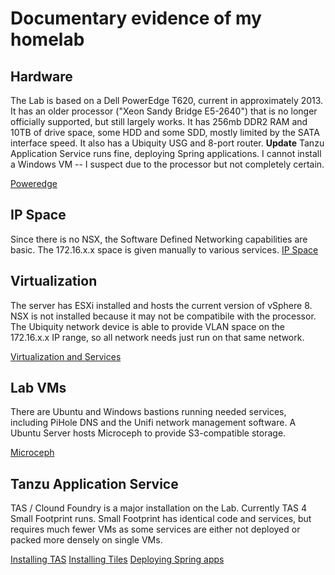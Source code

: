 # Documentary evidence of my homelab

## Hardware

The Lab is based on a Dell PowerEdge T620, current in approximately 2013. It has an older processor ("Xeon Sandy Bridge E5-2640") that is no longer officially supported, but still largely works. It has 256mb DDR2 RAM and 10TB of drive space, some HDD and some SDD, mostly limited by the SATA interface speed. It also has a Ubiquity USG and 8-port router. **Update** Tanzu Application Service runs fine, deploying Spring applications. I cannot install a Windows VM -- I suspect due to the processor but not completely certain.

[Poweredge](poweredge.md)

## IP Space

Since there is no NSX, the Software Defined Networking capabilities are basic. The 172.16.x.x space is given manually to various services.
[IP Space](lab-ip-space.md)


## Virtualization

The server has ESXi installed and hosts the current version of vSphere 8. NSX is not installed because it may not be compatibile with the processor. The Ubiquity network device is able to provide VLAN space on the 172.16.x.x IP range, so all network needs just run on that same network.

[Virtualization and Services](virtualization.md)

## Lab VMs

There are Ubuntu and Windows bastions running needed services, including PiHole DNS and the Unifi network management software. A Ubuntu Server hosts Microceph to provide S3-compatible storage.

[Microceph](microceph.md)

## Tanzu Application Service

TAS / Clound Foundry is a major installation on the Lab. Currently TAS 4 Small Footprint runs. Small Footprint has identical code and services, but requires much fewer VMs as some services are either not deployed or packed more densely on single VMs.

[Installing TAS](tas-application-service.md)
[Installing Tiles](tas-tiles.md)
[Deploying Spring apps](spring-apps.md)

